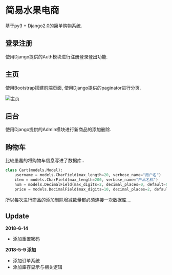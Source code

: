 # 简易水果电商

基于py3 + Django2.0的简单购物系统.

## 登录注册

使用Django提供的Auth模块进行注册登录登出功能.


## 主页

使用Bootstrap搭建前端页面, 使用Django提供的paginator进行分页.

![主页](https://github.com/EwdAger/fruit-eshop/blob/master/screenshot/1.png)

## 后台

使用Django提供的Admin模块进行新商品的添加删除.

## 购物车

比较愚蠢的将购物车信息写进了数据库..

```python
class Cart(models.Model):
    username = models.CharField(max_length=20, verbose_name="用户名")
    item = models.CharField(max_length=200, verbose_name="产品名称")
    num = models.DecimalField(max_digits=2, decimal_places=0, default=0, verbose_name="数量")
    price = models.DecimalField(max_digits=10, decimal_places=2, default=0, verbose_name="价格")
```

所以每次进行商品的添加删除增减数量都必须连接一次数据库....

## Update

**2018-6-14**
- 添加重置密码

**2018-5-9 添加**
- 添加订单系统
- 添加库存显示与相关逻辑
